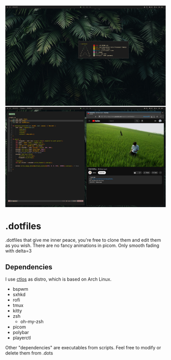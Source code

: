 ![](images/screenshots/1.png)
![](images/screenshots/2.png)

# .dotfiles
.dotfiles that give me inner peace, you're free to clone them and edit them as you wish. There are no fancy animations in picom. Only smooth fading with delta=3

## Dependencies
I use [ctlos](https://ctlos.github.io/) as distro, which is based on Arch Linux. 

- bspwm
- sxhkd
- rofi 
- tmux
- kitty
- zsh
  - oh-my-zsh
- picom
- polybar
- playerctl

Other "dependencies" are executables from scripts. Feel free to modify or delete them from .dots

